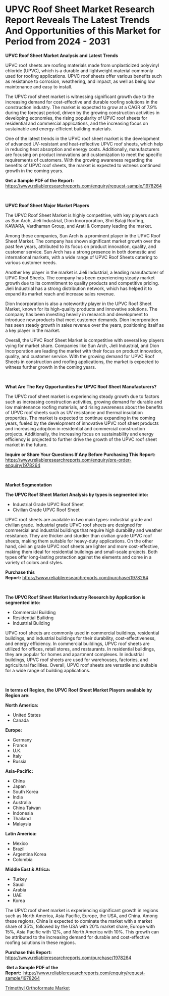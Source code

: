 <p><h1>UPVC Roof Sheet Market Research Report Reveals The Latest Trends And Opportunities of this Market for Period from 2024 - 2031</h1></p><p><strong>UPVC Roof Sheet Market Analysis and Latest Trends</strong></p>
<p><p>UPVC roof sheets are roofing materials made from unplasticized polyvinyl chloride (UPVC), which is a durable and lightweight material commonly used for roofing applications. UPVC roof sheets offer various benefits such as resistance to corrosion, weathering, and impact, as well as being low maintenance and easy to install.</p><p>The UPVC roof sheet market is witnessing significant growth due to the increasing demand for cost-effective and durable roofing solutions in the construction industry. The market is expected to grow at a CAGR of 7.9% during the forecast period, driven by the growing construction activities in developing economies, the rising popularity of UPVC roof sheets for residential and commercial applications, and the increasing focus on sustainable and energy-efficient building materials.</p><p>One of the latest trends in the UPVC roof sheet market is the development of advanced UV-resistant and heat-reflective UPVC roof sheets, which help in reducing heat absorption and energy costs. Additionally, manufacturers are focusing on product innovations and customization to meet the specific requirements of customers. With the growing awareness regarding the benefits of UPVC roof sheets, the market is expected to witness continued growth in the coming years.</p></p>
<p><strong>Get a Sample PDF of the Report:&nbsp;</strong> <a href="https://www.reliableresearchreports.com/enquiry/request-sample/1978264">https://www.reliableresearchreports.com/enquiry/request-sample/1978264</a></p>
<p>&nbsp;</p>
<p><strong>UPVC Roof Sheet Major Market Players</strong></p>
<p><p>The UPVC Roof Sheet Market is highly competitive, with key players such as Sun Arch, Jieli Industrial, Dion Incorporation, Shri Balaji Roofing, KAWARA, Vardhaman Group, and Arati & Company leading the market. </p><p>Among these companies, Sun Arch is a prominent player in the UPVC Roof Sheet Market. The company has shown significant market growth over the past few years, attributed to its focus on product innovation, quality, and customer service. Sun Arch has a strong presence in both domestic and international markets, with a wide range of UPVC Roof Sheets catering to various customer needs.</p><p>Another key player in the market is Jieli Industrial, a leading manufacturer of UPVC Roof Sheets. The company has been experiencing steady market growth due to its commitment to quality products and competitive pricing. Jieli Industrial has a strong distribution network, which has helped it to expand its market reach and increase sales revenue.</p><p>Dion Incorporation is also a noteworthy player in the UPVC Roof Sheet Market, known for its high-quality products and innovative solutions. The company has been investing heavily in research and development to introduce new products that meet customer demands. Dion Incorporation has seen steady growth in sales revenue over the years, positioning itself as a key player in the market.</p><p>Overall, the UPVC Roof Sheet Market is competitive with several key players vying for market share. Companies like Sun Arch, Jieli Industrial, and Dion Incorporation are leading the market with their focus on product innovation, quality, and customer service. With the growing demand for UPVC Roof Sheets in construction and roofing applications, the market is expected to witness further growth in the coming years.</p></p>
<p>&nbsp;</p>
<p><strong>What Are The Key Opportunities For UPVC Roof Sheet Manufacturers?</strong></p>
<p><p>The UPVC roof sheet market is experiencing steady growth due to factors such as increasing construction activities, growing demand for durable and low maintenance roofing materials, and rising awareness about the benefits of UPVC roof sheets such as UV resistance and thermal insulation properties. The market is expected to continue expanding in the coming years, fueled by the development of innovative UPVC roof sheet products and increasing adoption in residential and commercial construction projects. Additionally, the increasing focus on sustainability and energy efficiency is projected to further drive the growth of the UPVC roof sheet market in the future.</p></p>
<p><strong>Inquire or Share Your Questions If Any Before Purchasing This Report:</strong> <a href="https://www.reliableresearchreports.com/enquiry/pre-order-enquiry/1978264">https://www.reliableresearchreports.com/enquiry/pre-order-enquiry/1978264</a></p>
<p>&nbsp;</p>
<p><strong>Market Segmentation</strong></p>
<p><strong>The UPVC Roof Sheet Market Analysis by types is segmented into:</strong></p>
<p><ul><li>Industrial Grade UPVC Roof Sheet</li><li>Civilian Grade UPVC Roof Sheet</li></ul></p>
<p><p>UPVC roof sheets are available in two main types: industrial grade and civilian grade. Industrial grade UPVC roof sheets are designed for commercial and industrial buildings that require high durability and weather resistance. They are thicker and sturdier than civilian grade UPVC roof sheets, making them suitable for heavy-duty applications. On the other hand, civilian grade UPVC roof sheets are lighter and more cost-effective, making them ideal for residential buildings and small-scale projects. Both types offer long-lasting protection against the elements and come in a variety of colors and styles.</p></p>
<p><strong>Purchase this Report:&nbsp;</strong><a href="https://www.reliableresearchreports.com/purchase/1978264">https://www.reliableresearchreports.com/purchase/1978264</a></p>
<p>&nbsp;</p>
<p><strong>The UPVC Roof Sheet Market Industry Research by Application is segmented into:</strong></p>
<p><ul><li>Commercial Building</li><li>Residential Builidng</li><li>Industrial Building</li></ul></p>
<p><p>UPVC roof sheets are commonly used in commercial buildings, residential buildings, and industrial buildings for their durability, cost-effectiveness, and energy efficiency. In commercial buildings, UPVC roof sheets are utilized for offices, retail stores, and restaurants. In residential buildings, they are popular for homes and apartment complexes. In industrial buildings, UPVC roof sheets are used for warehouses, factories, and agricultural facilities. Overall, UPVC roof sheets are versatile and suitable for a wide range of building applications.</p></p>
<p>&nbsp;</p>
<p><strong>In terms of Region, the UPVC Roof Sheet Market Players available by Region are:</strong></p>
<p>
    <p> <strong> North America: </strong>
        <ul>
            <li>United States</li>
            <li>Canada</li>
        </ul>
        </p> 
    <p> <strong> Europe: </strong>
        <ul>
            <li>Germany</li>
            <li>France</li>
            <li>U.K.</li>
            <li>Italy</li>
            <li>Russia</li>
        </ul>
        </p> 
    <p> <strong> Asia-Pacific: </strong>
        <ul>
            <li>China</li>
            <li>Japan</li>
            <li>South Korea</li>
            <li>India</li>
            <li>Australia</li>
            <li>China Taiwan</li>
            <li>Indonesia</li>
            <li>Thailand</li>
            <li>Malaysia</li>
        </ul>
        </p> 
    <p> <strong> Latin America: </strong>
        <ul>
            <li>Mexico</li>
            <li>Brazil</li>
            <li>Argentina Korea</li>
            <li>Colombia</li>
        </ul>
        </p> 
    <p> <strong> Middle East & Africa: </strong>
        <ul>
            <li>Turkey</li>
            <li>Saudi</li>
            <li>Arabia</li>
            <li>UAE</li>
            <li>Korea</li>
        </ul>
    </p>
    </p>
<p><p>The UPVC roof sheet market is experiencing significant growth in regions such as North America, Asia Pacific, Europe, the USA, and China. Among these regions, China is expected to dominate the market with a market share of 35%, followed by the USA with 20% market share, Europe with 15%, Asia Pacific with 12%, and North America with 10%. This growth can be attributed to the increasing demand for durable and cost-effective roofing solutions in these regions.</p></p>
<p><strong>Purchase this Report: </strong><a href="https://www.reliableresearchreports.com/purchase/1978264">https://www.reliableresearchreports.com/purchase/1978264</a></p>
<p>&nbsp;<strong>Get a Sample PDF of the Report:&nbsp;&nbsp;</strong><a href="https://www.reliableresearchreports.com/enquiry/request-sample/1978264">https://www.reliableresearchreports.com/enquiry/request-sample/1978264</a></p>
<p><strong></strong></p>
<p><p><a href="https://github.com/moyahfrancoestellec51j635wcx/Market-Research-Report-List-1/blob/main/trimethyl-orthoformate-market.md">Trimethyl Orthoformate Market</a></p></p>